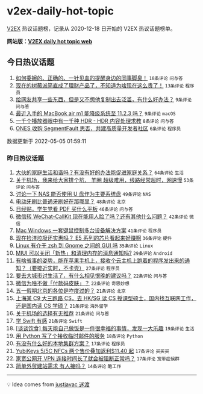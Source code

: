 # v2ex-daily-hot-topic

[V2EX](https://www.v2ex.com/) 热议话题榜，记录从 2020-12-18 日开始的 V2EX 热议话题榜单。

**网站版：[V2EX daily hot topic web](https://boojack.github.io/v2ex-daily-hot-topic-web/)**

## 今日热议话题

<!-- TODAY BEGIN -->

1. [如何委婉的、正确的、一针见血的提醒身边的同事脚臭！](https://www.v2ex.com/t/850868) `18条评论` `问与答`
1. [现在的树莓派简直成了理财产品了，不知道为啥现在这么贵了！](https://www.v2ex.com/t/850870) `13条评论` `程序员`
1. [给网友共享一些东西，但是又不想他复制出去泛滥，有什么好办法？](https://www.v2ex.com/t/850869) `9条评论` `问与答`
1. [最近入手的 MacBook air m1 能降级系统至 11.2.3 吗？](https://www.v2ex.com/t/850867) `9条评论` `macOS`
1. [一千个播放器眼中有一千种 HDR - HDR 内容处理求教](https://www.v2ex.com/t/850866) `8条评论` `问与答`
1. [ONES 收购 SegmentFault 思否，共建高质量开发者社区](https://www.v2ex.com/t/850875) `6条评论` `程序员`

数据更新于 2022-05-05 01:59:11

<!-- TODAY END -->

### 昨日热议话题

<!-- YESTERDAY BEGIN -->

1. [大伙的家庭生活和谐吗？有没有好的办法能促进家庭关系？](https://www.v2ex.com/t/850760) `64条评论` `生活`
1. [关于机场，我来给大家排个坑， 羊圈 超级难用，线路经常超时，网速慢](https://www.v2ex.com/t/850736) `53条评论` `问与答`
1. [讨论一下 NAS 能否使用 U 盘作为主要系统盘](https://www.v2ex.com/t/850761) `49条评论` `NAS`
1. [电动牙刷比普通牙刷好在那哪里？](https://www.v2ex.com/t/850734) `48条评论` `北京`
1. [日经贴，学生党看 PDF 买什么平板](https://www.v2ex.com/t/850811) `46条评论` `问与答`
1. [微信转 WeChat-CallKit 现在能用人脸了吗？还有其他什么问题？](https://www.v2ex.com/t/850728) `42条评论` `微信`
1. [Mac Windows 一套键鼠控制多台设备解决方案](https://www.v2ex.com/t/850750) `41条评论` `程序员`
1. [现在捡洋垃圾还实惠吗？ E5 系列的芯片看起来好赚啊](https://www.v2ex.com/t/850779) `36条评论` `硬件`
1. [Linux 有介于 zsh 到 Gnome 之间的 GUI 吗](https://www.v2ex.com/t/850799) `35条评论` `Linux`
1. [MIUI 可以关闭「新热」和清理内存的消息通知吗?](https://www.v2ex.com/t/850738) `29条评论` `Android`
1. [有啥省事的姿势，能在苹果手机上，接收个云主机上跑着的程序发出来的通知？（要接近实时，不卡壳）](https://www.v2ex.com/t/850826) `27条评论` `程序员`
1. [要去大城市讨生活了，有什么相见恨晚的建议吗？](https://www.v2ex.com/t/850794) `22条评论` `问与答`
1. [微信为啥不做「付款码皮肤」？](https://www.v2ex.com/t/850789) `22条评论` `奇思妙想`
1. [五一假期北京的各位是咋度过的？](https://www.v2ex.com/t/850813) `21条评论` `北京`
1. [上海某 C9 大三跑路 CS，去 HK/SG 读 CS 授课型硕士，国内找互联网工作，还是国内读 CS 学硕？](https://www.v2ex.com/t/850807) `21条评论` `海外留学`
1. [关于机场的选择有无推荐](https://www.v2ex.com/t/850793) `21条评论` `问与答`
1. [学 Swift 有感](https://www.v2ex.com/t/850752) `21条评论` `Swift`
1. [[谈谈饮食] 每天能自己做饭是一件很幸福的事情，发现一大乐趣](https://www.v2ex.com/t/850797) `19条评论` `生活`
1. [用 Python 写了个接收临时邮件的服务](https://www.v2ex.com/t/850778) `18条评论` `Python`
1. [有没有什么好的本地集群方案？](https://www.v2ex.com/t/850838) `17条评论` `程序员`
1. [YubiKeys 5/5C NFCs 两个售价叠加返利$11.40 起](https://www.v2ex.com/t/850818) `17条评论` `买买买`
1. [家宽公网开 VPN 连接时间长了就会被阻断正常吗？](https://www.v2ex.com/t/850770) `17条评论` `宽带症候群`
1. [简单外贸建站需求 有人接吗？](https://www.v2ex.com/t/850775) `14条评论` `酷工作`

<!-- YESTERDAY END -->

---

💡 Idea comes from [justjavac 迷渡](https://github.com/justjavac/)
